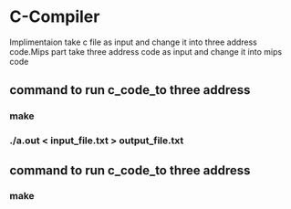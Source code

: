 # C-Compiler
Implimentaion take c file as input and change it into three address code.Mips part take three address code as input and change it into mips code

## command to run c_code_to three address <br>
### make <br>
### ./a.out < input_file.txt > output_file.txt<br>

## command to run c_code_to three address<br>
### make


